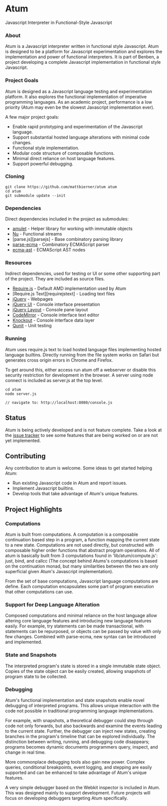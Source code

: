# Atum
Javascript Interpreter in Functional-Style Javascript

### About
Atum is a Javascript interpreter written in functional style Javascript. Atum is
designed to be a platform for Javascript experimentation and explores the
implementation and power of functional interpreters. It is part of Benben,
a project developing a complete Javascript implementation in functional style
Javascript.

### Project Goals
Atum is designed as a Javascript language testing and experimentation platform.
It also explores the functional implementation of imperative programming
languages. As an academic project, performance is a low priority (Atum may even
be the slowest Javascript implementation ever).

A few major project goals:
* Enable rapid prototyping and experimentation of the Javascript language.
* Support substantial hosted language alterations with minimal code changes.
* Functional style implementation.
* Modular code structure of composable functions.
* Minimal direct reliance on host language features.
* Support powerful debugging.


### Cloning

    git clone https://github.com/mattbierner/atum atum
    cd atum
    git submodule update --init


### Dependencies
Direct dependencies included in the project as submodules:

* [amulet][amulet] - Helper library for working with immutable objects
* [Nu][nu] - Functional streams
* [parse.js][parsejs] - Base combinatory parsing library
* [parse-ecma][parseecma] - Combinatory ECMAScript parser
* [ecma-ast][ecmaast] - ECMAScript AST nodes

### Resources
Indirect dependencies, used for testing or UI or some other supporting part of
the project. They are included as source files.

* [Require.js][requirejs] - Default AMD implementation used by Atum
* [Require.js Text][requirejstext] - Loading text files
* [jQuery][jquery] - Webpages
* [jQuery UI][jqueryui] - Console interface presentation
* [jQuery Layout][jquerylayout] - Console pane layout
* [CodeMirror][codemirror] - Console interface text editor
* [Knockout][knockout] - Console interface data layer
* [Qunit][qunit] - Unit testing

### Running

Atum uses require.js text to load hosted language files implementing hosted
language builtins. Directly running from the file system works on Safari but
generates cross origin errors in Chrome and Firefox.

To get around this, either access run atum off a webserver or disable this security
restriction for development in the browser. A server using node connect is
included as server.js at the top level.

    cd atum
    node server.js
    
    // navigate to: http://localhost:8080/console.js


## Status
Atum is being actively developed and is not feature complete. Take a look at the
[issue tracker][atumissues] to see some features that are being worked on or
are not yet implemented.

## Contributing
Any contribution to atum is welcome. Some ideas to get started helping Atum:

* Run existing Javascript code in Atum and report issues.
* Implement Javascript builtins.
* Develop tools that take advantage of Atum's unique features.


## Project Highlights

### Computations
Atum is built from computations. A computation is a composable continuation based
step in a program, a function mapping the current state to a new state.
Computations are not used directly, but constructed with composable higher order
functions that abstract program operations. All of atum is basically built from
3 computations found in 'lib/atum/compute.js': just, bind, and callcc
(The concept behind Atums's computations is based on the continuation monad, but many
similarities between the two are only superficial given Atum's Javascript implementation).

From the set of base computations, Javascript language computations are 
define. Each computation encapsulates some part of program execution that
other computations can use.

### Support for Deep Language Alteration
Composed computations and minimal reliance on the host language allow
altering core language features and introducing new language features easily. For
example, try statements can be made transactional, with statements can be repurposed,
or objects can be passed by value with only few changes. Combined with parse-ecma,
new syntax can be introduced and implemented.

### State and Snapshots
The interpreted program's state is stored in a single immutable state object.
Copies of the state object can be easily created, allowing snapshots of program
state to be collected.

### Debugging
Atum's functional implementation and state snapshots enable novel debugging of
interpreted programs. This allows unique interaction with the code not possible
in traditional programming language implementations.

For example, with snapshots, a theoretical debugger could step through code not
only forwards, but also backwards and examine the events leading to the current
state. Further, the debugger can inject new states, creating branches in the
program's timeline that can be explored individually. The distinction between
writing, running, and debugging code disappears; programs becomes dynamic
documents programmers query, inspect, and change in real time.

More commonplace debugging tools also gain new power. Complex queries, conditional
breakpoints, event logging, and stepping are easily supported and can be
enhanced to take advantage of Atum's unique features.

A very simple debugger based on the Webkit inspector is included in Atum. This
was designed mainly to support development. Future projects will focus on
developing debuggers targeting Atum specifically.





[amulet]: http://github.com/mattbierner/amulet
[ecmaast]: http://github.com/mattbierner/ecma-ast
[parse]: http://github.com/mattbierner/parse.js
[parseecma]: http://github.com/mattbierner/parse-ecma
[nu]: http://github.com/mattbierner/nu

[requirejs]: http://requirejs.org
[jquery]: http://jquery.com
[jqueryui]: http://jqueryui.com
[jquerylayout]: http://archive.plugins.jquery.com/project/Layout
[codemirror]: http://codemirror.net
[knockout]: http://knockoutjs.com
[qunit]: http://qunitjs.com

[atumissues]: https://github.com/mattbierner/atum/issues
